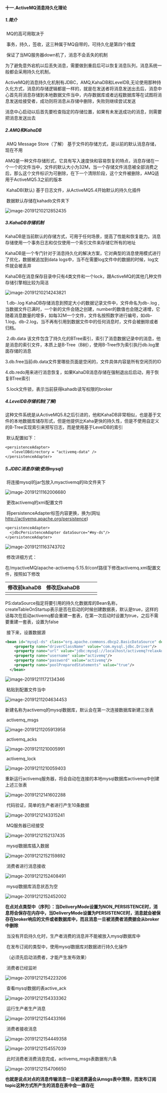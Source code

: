 #### 十一.ActiveMQ消息持久化理论

##### 1.简介

​	MQ的高可用取决于

​		事务，持久，签收，这三种属于MQ自带的，可持久化是第四个维度

​	保证了当MQ服务器down机了，消息不会丢失的机制

​	为了避免意外宕机以后丢失消息，需要做到重启后可以恢复消息队列，消息系统一般都会采用持久化机制，

​	ActiveMQ的消息持久化机制有JDBC，AMQ,KahaDB和LevelDB,无论使用那种持久化方式，消息的存储逻辑都是一样的，就是在发送者将消息发送出去后，消息中心首先将消息存储到本地数据文件当中，内存数据库或者远程数据库等在试图将消息发送给接受者，成功则将消息从存储中删除，失败则继续尝试发送

​	消息中心启动以后首先要检查指定的存储位置，如果有未发送成功的消息，则需要把消息发送出去

##### 2.AMQ和KahaDB

​	AMQ  Message   Store（了解）  基于文件的存储方式，是以前的默认消息存储，现在不用

​			AMQ是一种文件存储形式，它具有写入速度快和容易恢复的特点，消息存储在一个一个的文件当中，文件的默认大小为32M，当一个存储文件消息被全部消费之后，那么这个文件标识为可删除，在下一个清除阶段，这个文件被删除，AMQ适用于ActiveMQ5.3之前的版本



​	KahaDB(默认)    基于日志文件，从ActiveMQ5.4开始默认的持久化插件

​	数据默认存储在kahadb文件夹下

![image-20191210212852435](E:\Typora笔记\Pic\image-20191210212852435.png)

##### 3.KahaDB存储机制

​	KahaDB是当前默认的存储方式，可用于任何场景，提高了性能和恢复能力。消息存储使用一个事务日志和仅仅使用一个索引文件来存储它所有的地址

​	KahaDB是一个专门针对于消息持久化的解决方案，它对典型的消息使用模式进行了优化，数据被追加到data  logs中，当不在需要log文件中的数据的时候，log文件就会被丢弃

​	KahaDB在消息保存目录中只有4类文件和一个lock，跟ActiveMQ的其他几种文件存储引擎相比较为简洁

![image-20191210214243821](E:\Typora笔记\Pic\image-20191210214243821.png)

​	1.db-<Number>.log   KahaDB存储消息到预定大小的数据记录文件中，文件命名为db-<Number>.log ,当数据文件已满时，一个新的文件会随之创建，number的数值也会随之递增，它随着消息数量的增多，如每32M一个文件，文件名按照数字进行编号，如db-1.log，db-2.log，当不再有引用到数据文件中的任何消息时，文件会被删除或者归档。

​	2.db.data 该文件包含了持久化的BTree索引，索引了消息数据记录中的消息，他是消息的索引文件，本质上是B-Tree（B树），使用B-Tree作为索引执行db<Number>.log里面存储的消息

​	3.db.free当前db.data文件里哪些页面是空闲的，文件具体内容是所有空闲页的ID

​	4.db.redo用来进行消息恢复，如果KahaDB消息存储在强制退出后启动，用于恢复BTree索引

​	5.lock文件锁，表示当前获得kahadb读写权限的broker

##### 4.LevelDB存储机制(了解)

​	这种文件系统是从ActiveMQ5.8之后引进的，他和KahaDB非常相似，也是基于文件的本地数据库储存形式，但是他提供比Kaha更快的持久性，但是不使用自定义的B-Tree实现索引来预写日志，而是使用基于LevelDB的索引

​	默认配置如下：

```txt
<persistenceAdapter>
   <levelDBdirectory = "activemq-data" />
</persistenceAdapter>
```

##### 5.JDBC消息存储(使用mysql)

​	将连接mysql的jar包放入myactivemq的lib文件夹下

![image-20191211162006680](E:\Typora笔记\Pic\image-20191211162006680.png)

​	更改activemq的xml配置文件

​	将persistenceAdapter标签内容更换，换为(网址<http://activemq.apache.org/persistence>)

```txt
<persistenceAdapter> 
  <jdbcPersistenceAdapter dataSource="#my-ds"/> 
</persistenceAdapter>
```

![image-20191211163743702](E:\Typora笔记\Pic\image-20191211163743702.png)

​	修改详细方式：

​		在/myactiveMQ/apache-activemq-5.15.9/conf路径下修改activemq.xml配置文件，按照如下修改

|                         修改前kahaDB                         |                         修改后kahaDB                         |      |      |      |
| :----------------------------------------------------------: | :----------------------------------------------------------: | ---- | ---- | ---- |
| <persistenceAdapter><kahaDB directory="${activemq.data}/kahadb"/>        </persistenceAdapter> | <persistenceAdapter>          <jdbcPersistenceAdapter dataSource="#my-ds"/>        </persistenceAdapter> |      |      |      |

​	PS:dataSource指定将要引用的持久化数据库的Bean名称，createTableOnStartup表示是否在启动的时候创建数据表，默认是true，这样的话每次在启动activemq都会重建一套表，在第一次启动时设置为true，之后不需要重建一套表，设置为false

​	接下来，设置数据源

```xml
<bean id="mysql-ds" class="org.apache.commons.dbcp2.BasicDataSource" destroy-method="close"> 
    <property name="driverClassName" value="com.mysql.jdbc.Driver"/> 
    <property name="url" value="jdbc:mysql://localhost/activemq?relaxAutoCommit=true"/> 
    <property name="username" value="activemq"/> 
    <property name="password" value="activemq"/> 
    <property name="poolPreparedStatements" value="true"/> 
  </bean> 
```

![image-20191211172134346](E:\Typora笔记\Pic\image-20191211172134346.png)

​	粘贴到配置文件当中

![image-20191211204634453](E:\Typora笔记\Pic\image-20191211204634453.png)

​	新建名称为activemq的mysql数据库，默认会在第一次连接数据库新建三张表

​		activemq_msgs

![image-20191211205913958](E:\Typora笔记\Pic\image-20191211205913958.png)

​		activemq_acks

![image-20191211210005991](E:\Typora笔记\Pic\image-20191211210005991.png)

​		activemq_lock

![image-20191211210059403](E:\Typora笔记\Pic\image-20191211210059403.png)

​	重新运行activemq服务器，将会自动在连接的本地mysql数据库activemq中创建上述三张表

![image-20191212141602288](E:\Typora笔记\Pic\image-20191212141602288.png)

​	代码验证，简单的生产者进行产生10条数据

![image-20191212143315241](E:\Typora笔记\Pic\image-20191212143315241.png)

​	MQ服务器已经接受

![image-20191212152137435](E:\Typora笔记\Pic\image-20191212152137435.png)

​	mysql数据库插入数据

![image-20191212152159892](E:\Typora笔记\Pic\image-20191212152159892.png)

​	消费者进行消息接收

![image-20191212152408491](E:\Typora笔记\Pic\image-20191212152408491.png)

​	mysql数据库消息状态为空

![image-20191212152452002](E:\Typora笔记\Pic\image-20191212152452002.png)

​		**在点对点类型中（序列）：当DeliveryMode设置为NON_PERSISTENCE时，消息将会保存在内存中，当DeliveryMode设置为PERSISTENCE时，消息就会被保存在broker响应的文件或者数据库中，而且消息一旦被消费者消费据会从broker中删除**

​		当没有开启持久化时，生产者消费的消息并不能被放入mysql数据库中



​	在发布订阅的类型中，使用mysql数据库对数据进行持久化操作

​	（必须先启动消费者，才能产生发布效果）

​	消费者已经监听

![image-20191212154223206](E:\Typora笔记\Pic\image-20191212154223206.png)

​	查看mysql数据的表active_ack

![image-20191212154333362](E:\Typora笔记\Pic\image-20191212154333362.png)

​	运行生产者生产消息

![image-20191212154433166](E:\Typora笔记\Pic\image-20191212154433166.png)

​	消费者接收消息

![image-20191212154449358](E:\Typora笔记\Pic\image-20191212154449358.png)

![image-20191212154557039](E:\Typora笔记\Pic\image-20191212154557039.png)

​	此时消费者消费消息完成，activemq_msgs表数据有六条

![image-20191212154706650](E:\Typora笔记\Pic\image-20191212154706650.png)

​		**也就是说点对点的消息传输消息一旦被消费遍会从msgs表中清除，而发布订阅topic这种方式所产生的消息在表中会一直存在**

